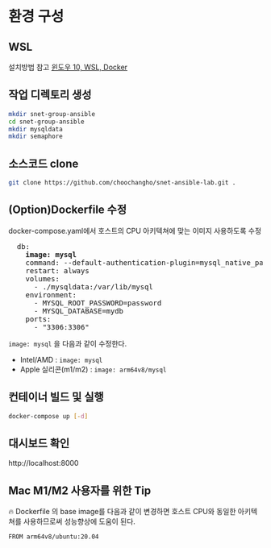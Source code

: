# 환경 구성

## WSL 

설치방법 참고 [윈도우 10, WSL, Docker](https://velog.io/@hanjuli94/%EC%9C%88%EB%8F%84%EC%9A%B0%EC%97%90%EC%84%9C-%EB%8F%84%EC%BB%A4-%EC%8B%A4%EC%8A%B5%ED%95%98%EA%B8%B0)

## 작업 디렉토리 생성

```bash
mkdir snet-group-ansible
cd snet-group-ansible
mkdir mysqldata
mkdir semaphore
```

## 소스코드 clone

```bash
git clone https://github.com/choochangho/snet-ansible-lab.git .
```

## (Option)Dockerfile 수정

docker-compose.yaml에서 호스트의 CPU 아키텍쳐에 맞는 이미지 사용하도록 수정

<pre>
  db:   
    <b>image: mysql</b>
    command: --default-authentication-plugin=mysql_native_password
    restart: always
    volumes:
      - ./mysqldata:/var/lib/mysql
    environment:
      - MYSQL_ROOT_PASSWORD=password
      - MYSQL_DATABASE=mydb
    ports:
      - "3306:3306"
</pre>

`image: mysql` 을 다음과 같이 수정한다.

- Intel/AMD : `image: mysql`
- Apple 실리콘(m1/m2) : `image: arm64v8/mysql`

## 컨테이너 빌드 및 실행

```bash
docker-compose up [-d]
```

## 대시보드 확인

http://localhost:8000

## Mac M1/M2 사용자를 위한 Tip

:fire: Dockerfile 의 base image를 다음과 같이 변경하면 호스트 CPU와 동일한 아키텍쳐를 사용하므로써 성능향상에 도움이 된다.

```
FROM arm64v8/ubuntu:20.04
```